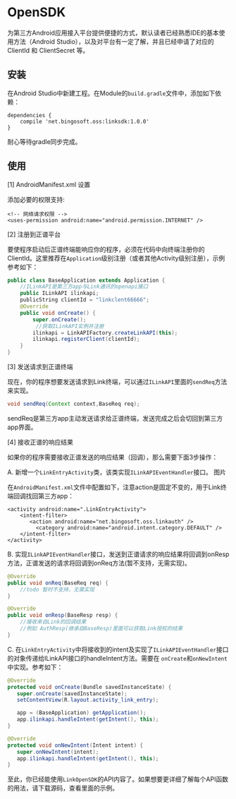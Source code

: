 

# OpenSDK

为第三方Android应用接入平台提供便捷的方式，默认读者已经熟悉IDE的基本使用方法（Android Studio），以及对平台有一定了解，并且已经申请了对应的 ClientId 和 ClientSecret 等。

## 安装

在Android Studio中新建工程。在Module的`build.gradle`文件中，添加如下依赖：

```
dependencies {
    compile 'net.bingosoft.oss:linksdk:1.0.0'
}
```

耐心等待gradle同步完成。

## 使用
[1] AndroidManifest.xml 设置

添加必要的权限支持:

```
<!-- 网络请求权限 -->
<uses-permission android:name="android.permission.INTERNET" />
```

[2] 注册到正谱平台

要使程序启动后正谱终端能响应你的程序，必须在代码中向终端注册你的ClientId。这里推荐在`Application`级别注册（或者其他Activity级别注册），示例参考如下：

```java
public class BaseApplication extends Application {
	//ILinkAPI是第三方app与Link通讯的openapi接口
	public ILinkAPI ilinkapi;
	publicString clientId = "linkclent66666";
    @Override
    public void onCreate() {
        super.onCreate();
		 //获取ILinkAPI实例并注册
        ilinkapi = LinkAPIFactory.createLinkAPI(this);
        ilinkapi.registerClient(clientId);
    }
}


```

[3] 发送请求到正谱终端 

现在，你的程序想要发送请求到Link终端，可以通过`ILinkAPI`里面的`sendReq`方法来实现。

```java
void sendReq(Context context,BaseReq req);
```
sendReq是第三方app主动发送请求给正谱终端，发送完成之后会切回到第三方app界面。

[4] 接收正谱的响应结果

如果你的程序需要接收正谱发送的响应结果（回调），那么需要下面3步操作：

A. 新增一个`LinkEntryActivity`类，该类实现`ILinkAPIEventHandler`接口。
图片

在`AndroidManifest.xml`文件中配置如下，注意action是固定不变的，用于Link终端回调找回第三方app：

```
<activity android:name=".LinkEntryActivity">
    <intent-filter>
       <action android:name="net.bingosoft.oss.linkauth" />
         <category android:name="android.intent.category.DEFAULT" />
    </intent-filter>
</activity>
```

B. 实现`ILinkAPIEventHandler`接口，发送到正谱请求的响应结果将回调到onResp方法，正谱发送的请求将回调到onReq方法(暂不支持，无需实现)。

```java
@Override
public void onReq(BaseReq req) {
	//todo 暂时不支持，无需实现
}

@Override
public void onResp(BaseResp resp) {
	//接收来自Link的回调结果
	//例如 AuthResp(继承自BaseResp)里面可以获取Link授权的结果
}
```

C. 在`LinkEntryActivity`中将接收到的intent及实现了`ILinkAPIEventHandler`接口的对象传递给ILinkAPI接口的handleIntent方法。需要在 `onCreate`和`onNewIntent`中实现。参考如下：

```java
@Override
protected void onCreate(Bundle savedInstanceState) {
   super.onCreate(savedInstanceState);
   setContentView(R.layout.activity_link_entry);

   app = (BaseApplication) getApplication();
   app.ilinkapi.handleIntent(getIntent(), this);
}

@Override
protected void onNewIntent(Intent intent) {
   super.onNewIntent(intent);
   app.ilinkapi.handleIntent(getIntent(), this);
}
```

至此，你已经能使用`LinkOpenSDK`的API内容了。如果想要更详细了解每个API函数的用法，请下载源码，查看里面的示例。

